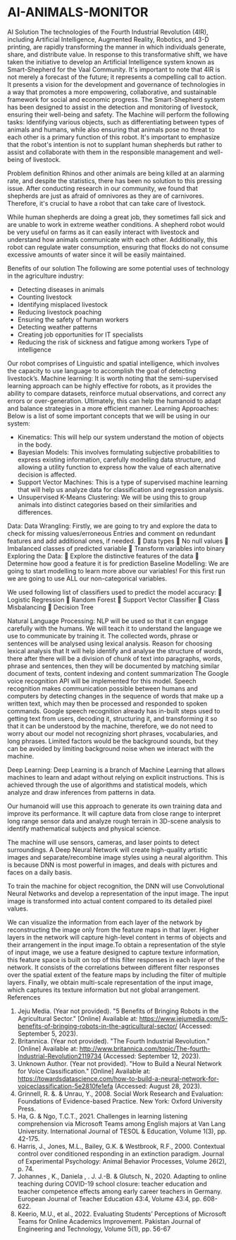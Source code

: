 # AI-ANIMALS-MONITOR

AI Solution
The technologies of the Fourth Industrial Revolution (4IR), including Artificial Intelligence, Augmented Reality, Robotics, and 3-D printing, are rapidly transforming the manner in which individuals generate, share, and distribute value. In response to this transformative shift, we have taken the initiative to develop an Artificial Intelligence system known as Smart-Shepherd for the Vaal Community. It's important to note that 4IR is not merely a forecast of the future; it represents a compelling call to action. It presents a vision for the development and governance of technologies in a way that promotes a more empowering, collaborative, and sustainable framework for social and economic progress. The Smart-Shepherd system has been designed to assist in the detection and monitoring of livestock, ensuring their well-being and safety.
The Machine will perform the following tasks:
Identifying various objects, such as differentiating between types of animals and humans, while also ensuring that animals pose no threat to each other is a primary function of this robot. It's important to emphasize that the robot's intention is not to supplant human shepherds but rather to assist and collaborate with them in the responsible management and well-being of livestock.

Problem definition
Rhinos and other animals are being killed at an alarming rate, and despite the statistics, there has been no solution to this pressing issue. After conducting research in our community, we found that shepherds are just as afraid of omnivores as they are of carnivores. Therefore, it's crucial to have a robot that can take care of livestock.

While human shepherds are doing a great job, they sometimes fall sick and are unable to work in extreme weather conditions. A shepherd robot would be very useful on farms as it can easily interact with livestock and understand how animals communicate with each other. Additionally, this robot can regulate water consumption, ensuring that flocks do not consume excessive amounts of water since it will be easily maintained. 

Benefits of our solution
The following are some potential uses of technology in the agriculture industry: 
- Detecting diseases in animals 
- Counting livestock 
- Identifying misplaced livestock 
- Reducing livestock poaching 
- Ensuring the safety of human workers 
- Detecting weather patterns 
- Creating job opportunities for IT specialists 
- Reducing the risk of sickness and fatigue among workers
Type of intelligence

Our robot comprises of Linguistic and spatial intelligence, which involves the capacity to use language to accomplish the goal of detecting livestock’s. 
Machine learning:
It is worth noting that the semi-supervised learning approach can be highly effective for robots, as it provides the ability to compare datasets, reinforce mutual observations, and correct any errors or over-generation. Ultimately, this can help the humanoid to adapt and balance strategies in a more efficient manner.
Learning Approaches:
Below is a list of some important concepts that we will be using in our system:
- Kinematics: This will help our system understand the motion of objects in the body.
- Bayesian Models: This involves formulating subjective probabilities to express existing information, carefully modelling data structure, and allowing a utility function to express how the value of each alternative decision is affected.
- Support Vector Machines: This is a type of supervised machine learning that will help us analyze data for classification and regression analysis.
- Unsupervised K-Means Clustering: We will be using this to group animals into distinct categories based on their similarities and differences.


Data:
Data Wrangling:
Firstly, we are going to try and explore the data to check for missing values/erroneous 
Entries and comment on redundant features and add additional ones, if needed.
	Data types
	No null values
	Imbalanced classes of predicted variable
	Transform variables into binary 
Exploring the Data:
	Explore the distinctive features of the data
	Determine how good a feature it is for prediction
Baseline Modelling:
We are going to start modelling to learn more above our variables! For this first run we are going to use ALL our non-categorical variables.

We used following list of classifiers used to predict the model accuracy:
	Logistic Regression
	Random Forest
	Support Vector Classifier
	Class Misbalancing
	Decision Tree
 


Natural Language Processing:
NLP will be used so that it can engage carefully with the humans. We will teach it to understand the language we use to communicate by training it. The collected words, phrase or sentences will be analysed using lexical analysis. Reason for choosing lexical analysis that It will help identify and analyse the structure of words, there after there will be a division of chunk of text into paragraphs, words, phrase and sentences, then they will be documented by matching similar document of texts, content indexing and content summarization
The Google voice recognition API will be implemented for this model. Speech recognition makes communication possible between humans and computers by detecting changes in the sequence of words that make up a written text, which may then be processed and responded to spoken commands. Google speech recognition already has in-built steps used to getting text from users, decoding it, structuring it, and transforming it so that it can be understood by the machine, therefore, we do not need to worry about our model not recognizing short phrases, vocabularies, and long phrases. Limited factors would be the background sounds, but they can be avoided by limiting background noise when we interact with the machine.

Deep Learning:
Deep Learning is a branch of Machine Learning that allows machines to learn and adapt without relying on explicit instructions. This is achieved through the use of algorithms and statistical models, which analyze and draw inferences from patterns in data.

Our humanoid will use this approach to generate its own training data and improve its performance. It will capture data from close range to interpret long range sensor data and analyze rough terrain in 3D-scene analysis to identify mathematical subjects and physical science.

The machine will use sensors, cameras, and laser points to detect surroundings. A Deep Neural Network will create high-quality artistic images and separate/recombine image styles using a neural algorithm. This is because DNN is most powerful in images, and deals with pictures and faces on a daily basis.

To train the machine for object recognition, the DNN will use Convolutional Neural Networks and develop a representation of the input image. The input image is transformed into actual content compared to its detailed pixel values.

We can visualize the information from each layer of the network by reconstructing the image only from the feature maps in that layer. Higher layers in the network will capture high-level content in terms of objects and their arrangement in the input image.To obtain a representation of the style of input image, we use a feature designed to capture texture information, this feature space is built on top of this filter responses in each layer of the network. It consists of the correlations between different filter responses over the spatial extent of the feature maps by including the filter of multiple layers.
Finally, we obtain multi-scale representation of the input image, which captures its texture information but not global arrangement.
References

1.	Jeju Media. (Year not provided). "5 Benefits of Bringing Robots in the Agricultural Sector." [Online] Available at: https://www.jejumedia.com/5-benefits-of-bringing-robots-in-the-agricultural-sector/ (Accessed: September 5, 2023).
2.	Britannica. (Year not provided). "The Fourth Industrial Revolution." [Online] Available at: http://www.britannica.com/topic/The-fourth-Industrial-Revolution2119734 (Accessed: September 12, 2023).
3.	Unknown Author. (Year not provided). "How to Build a Neural Network for Voice Classification." [Online] Available at: https://towardsdatascience.com/how-to-build-a-neural-network-for-voiceclassification-5e2810fe1efa (Accessed: August 28, 2023).
4.	Grinnell, R. &. & Unrau, Y., 2008. Social Work Research and Evaluation: Foundations of Evidence-based Practice. New York: Oxford University Press.
5.	Ha, G. & Ngo, T.C.T., 2021. Challenges in learning listening comprehension via Microsoft Teams among English majors at Van Lang University. International Journal of TESOL & Education, Volume 1(3), pp. 42-175.
6.	Harris, J., Jones, M.L., Bailey, G.K. & Westbrook, R.F., 2000. Contextual control over conditioned responding in an extinction paradigm. Journal of Experimental Psychology: Animal Behavior Processes, Volume 26(2), p. 74.
7.	Johannes , K., Daniela , . J. J.-B. & Glutsch, N., 2020. Adapting to online teaching during COVID-19 school closure: teacher education and teacher competence effects among early career teachers in Germany. European Journal of Teacher Education 43:4, Volume 43:4, pp. 608-622.
8.	Keerio, M.U., et al., 2022. Evaluating Students’ Perceptions of Microsoft Teams for Online Academics Improvement. Pakistan Journal of Engineering and Technology, Volume 5(1), pp. 56-67


